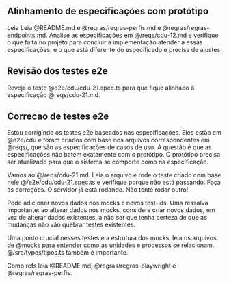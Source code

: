 ## Alinhamento de especificações com protótipo

Leia Leia @README.md e @regras/regras-perfis.md e @regras/regras-endpoints.md. Analise as especificações em
@/reqs/cdu-12.md e verifique o que falta no projeto para concluir a implementação atender a essas especificações, e o
que está diferente do especificado e precisa de ajustes.

## Revisão dos testes e2e

Reveja o teste @e2e/cdu/cdu-21.spec.ts para que fique alinhado à especificação @reqs/cdu-21.md.

## Correcao de testes e2e
Estou corrigindo os testes e2e baseados nas especificações. Eles estão em @e2e/cdu e foram criados com base nos arquivos correspondentes em @reqs/, que são as especificações de casos de uso. A questão é que as especificações não batem exatamente com o protótipo. O protótipo precisa ser atualizado para que o sistema se comporte como na especificação.

Vamos ao @/reqs/cdu-21.md. Leia o arquivo e rode o teste criado com base nele @/e2e/cdu/cdu-21.spec.ts e verifique porque não está passando. Faça as correções.
O servidor já está rodando. Não tente rodar outro!

Pode adicionar novos dados nos mocks e novos test-ids. Uma ressalva importante: ao alterar dados nos mocks, considere criar novos dados, em vez de alterar dados existentes, a não ser que tenha certeza de que as mudanças não vão quebrar testes existentes.

Uma ponto crucial nesses testes é a estrutura dos mocks: leia os arquivos de @mocks para entender como as unidades e processos se relacionam. @/src/types/tipos.ts também é importante.

Como refs leia @README.md, @regras/regras-playwright e @regras/regras-perfis.